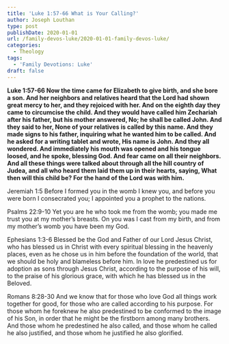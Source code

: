 ```yaml
---
title: 'Luke 1:57-66 What is Your Calling?'
author: Joseph Louthan
type: post
publishDate: 2020-01-01
url: /family-devos-luke/2020-01-01-family-devos-luke/
categories:
  - Theology
tags:
  - 'Family Devotions: Luke'
draft: false
---
```


**Luke 1:57-66 Now the time came for Elizabeth to give birth, and she bore a son. And her neighbors and relatives heard that the Lord had shown great mercy to her, and they rejoiced with her. And on the eighth day they came to circumcise the child. And they would have called him Zechariah after his father, but his mother answered, No; he shall be called John. And they said to her, None of your relatives is called by this name. And they made signs to his father, inquiring what he wanted him to be called. And he asked for a writing tablet and wrote, His name is John. And they all wondered. And immediately his mouth was opened and his tongue loosed, and he spoke, blessing God. And fear came on all their neighbors. And all these things were talked about through all the hill country of Judea, and all who heard them laid them up in their hearts, saying, What then will this child be? For the hand of the Lord was with him.**

Jeremiah 1:5  Before I formed you in the womb I knew you, and before you were born I consecrated you; I appointed you a prophet to the nations.  

Psalms 22:9-10  Yet you are he who took me from the womb; you made me trust you at my mother’s breasts.  On you was I cast from my birth, and from my mother’s womb you have been my God. 

Ephesians 1:3-6 Blessed be the God and Father of our Lord Jesus Christ, who has blessed us in Christ with every spiritual blessing in the heavenly places,  even as he chose us in him before the foundation of the world, that we should be holy and blameless before him. In love  he predestined us for adoption as sons through Jesus Christ, according to the purpose of his will,  to the praise of his glorious grace, with which he has blessed us in the Beloved. 

Romans 8:28-30 And we know that for those who love God all things work together for good, for those who are called according to his purpose.  For those whom he foreknew he also predestined to be conformed to the image of his Son, in order that he might be the firstborn among many brothers.  And those whom he predestined he also called, and those whom he called he also justified, and those whom he justified he also glorified.   